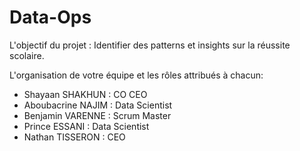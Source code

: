 # Data-Ops
L'objectif du projet :
Identifier des patterns et insights sur la réussite scolaire.

L'organisation de votre équipe et les rôles attribués à chacun:

- Shayaan SHAKHUN : CO CEO
- Aboubacrine NAJIM : Data Scientist
- Benjamin VARENNE : Scrum Master
- Prince ESSANI : Data Scientist
- Nathan TISSERON : CEO





